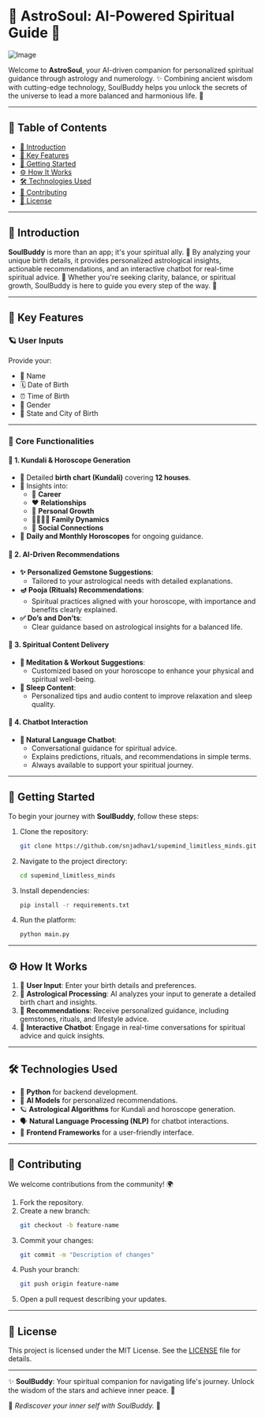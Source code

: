 # 🌌 AstroSoul: AI-Powered Spiritual Guide 🌟

![Image](https://github.com/user-attachments/assets/d7fd4a40-76f5-4708-a220-08e0c6b3e026)

Welcome to **AstroSoul**, your AI-driven companion for personalized spiritual guidance through astrology and numerology. ✨ Combining ancient wisdom with cutting-edge technology, SoulBuddy helps you unlock the secrets of the universe to lead a more balanced and harmonious life. 🌈

---

## 📜 Table of Contents

- [🌟 Introduction](#-introduction)  
- [🌟 Key Features](#-key-features)  
- [🚀 Getting Started](#-getting-started)  
- [⚙️ How It Works](#%EF%B8%8F-how-it-works)  
- [🛠️ Technologies Used](#%EF%B8%8F-technologies-used)  
- [🤝 Contributing](#-contributing)  
- [📄 License](#-license)  

---

## 🌟 Introduction  

**SoulBuddy** is more than an app; it's your spiritual ally. 🌿 By analyzing your unique birth details, it provides personalized astrological insights, actionable recommendations, and an interactive chatbot for real-time spiritual advice. 💬 Whether you're seeking clarity, balance, or spiritual growth, SoulBuddy is here to guide you every step of the way. 🌺

---

## 🌟 Key Features  

### 🪐 **User Inputs**
Provide your:  
- 🌟 Name  
- 🗓️ Date of Birth  
- ⏰ Time of Birth  
- 👫 Gender  
- 📍 State and City of Birth  

---

### 💫 **Core Functionalities**

#### 🔮 **1. Kundali & Horoscope Generation**
- 📜 Detailed **birth chart (Kundali)** covering **12 houses**.  
- 🌟 Insights into:
  - 💼 **Career**  
  - ❤️ **Relationships**  
  - 🌱 **Personal Growth**  
  - 👨‍👩‍👧‍👦 **Family Dynamics**  
  - 🤝 **Social Connections**  
- 📅 **Daily and Monthly Horoscopes** for ongoing guidance.  

#### 💎 **2. AI-Driven Recommendations**
- **✨ Personalized Gemstone Suggestions**:  
  - Tailored to your astrological needs with detailed explanations.  
- **🪔 Pooja (Rituals) Recommendations**:  
  - Spiritual practices aligned with your horoscope, with importance and benefits clearly explained.  
- **✅ Do’s and Don’ts**:  
  - Clear guidance based on astrological insights for a balanced life.  

#### 🧘 **3. Spiritual Content Delivery**
- **🌿 Meditation & Workout Suggestions**:  
  - Customized based on your horoscope to enhance your physical and spiritual well-being.  
- **🌙 Sleep Content**:  
  - Personalized tips and audio content to improve relaxation and sleep quality.  

#### 🤖 **4. Chatbot Interaction**
- **💬 Natural Language Chatbot**:  
  - Conversational guidance for spiritual advice.  
  - Explains predictions, rituals, and recommendations in simple terms.  
  - Always available to support your spiritual journey.  

---

## 🚀 Getting Started  

To begin your journey with **SoulBuddy**, follow these steps:  

1. Clone the repository:  
   ```bash
   git clone https://github.com/snjadhav1/supemind_limitless_minds.git
   ```  

2. Navigate to the project directory:  
   ```bash
   cd supemind_limitless_minds
   ```  

3. Install dependencies:  
   ```bash
   pip install -r requirements.txt
   ```  

4. Run the platform:  
   ```bash
   python main.py
   ```  

---

## ⚙️ How It Works  

1. 📝 **User Input**: Enter your birth details and preferences.  
2. 🔮 **Astrological Processing**: AI analyzes your input to generate a detailed birth chart and insights.  
3. 💎 **Recommendations**: Receive personalized guidance, including gemstones, rituals, and lifestyle advice.  
4. 🤖 **Interactive Chatbot**: Engage in real-time conversations for spiritual advice and quick insights.  

---

## 🛠️ Technologies Used  

- 🐍 **Python** for backend development.  
- 🤖 **AI Models** for personalized recommendations.  
- 🪐 **Astrological Algorithms** for Kundali and horoscope generation.  
- 🗣️ **Natural Language Processing (NLP)** for chatbot interactions.  
- 🎨 **Frontend Frameworks** for a user-friendly interface.  

---

## 🤝 Contributing  

We welcome contributions from the community! 🌍  

1. Fork the repository.  
2. Create a new branch:  
   ```bash
   git checkout -b feature-name
   ```  
3. Commit your changes:  
   ```bash
   git commit -m "Description of changes"
   ```  
4. Push your branch:  
   ```bash
   git push origin feature-name
   ```  
5. Open a pull request describing your updates.  

---

## 📄 License  

This project is licensed under the MIT License. See the [LICENSE](LICENSE) file for details.  

---

✨ **SoulBuddy**: Your spiritual companion for navigating life's journey. Unlock the wisdom of the stars and achieve inner peace. 🌟  

💖 *Rediscover your inner self with SoulBuddy.* 🧘
